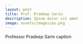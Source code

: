 ```yaml
---
layout: post
title: Prof. Pradeep Sarin
description: Ipsum dolor sit amet
image: assets/images/ps.png
---
```


Professor Pradeep Sarin caption
